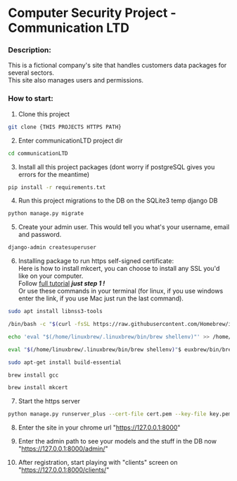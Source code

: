 # Computer Security Project - Communication LTD  
### Description:  
This is a fictional company's site that handles customers data packages for several sectors.  
This site also manages users and permissions.  

### How to start:  
1. Clone this project  
```bash
git clone {THIS PROJECTS HTTPS PATH}
```  
2. Enter communicationLTD project dir  
```bash
cd communicationLTD
```  
3. Install all this project packages (dont worry if postgreSQL gives you errors for the meantime)  
```bash
pip install -r requirements.txt
```  
4. Run this project migrations to the DB on the SQLite3 temp django DB  
```bash
python manage.py migrate
```  

5. Create your admin user. This would tell you what's your username, email and password.  
```bash
django-admin createsuperuser
``` 

6. Installing package to run https self-signed certificate:  
   Here is how to install mkcert, you can choose to install any SSL you'd like on your computer.  
Follow [full tutorial](https://timonweb.com/django/https-django-development-server-ssl-certificate/) __*just step 1 !*__  
Or use these commands in your terminal (for linux, if you use windows enter the link, if you use Mac just run the last command). 

```bash
sudo apt install libnss3-tools
```  
```bash
/bin/bash -c "$(curl -fsSL https://raw.githubusercontent.com/Homebrew/install/HEAD/install.sh)"
```  
```bash
echo 'eval "$(/home/linuxbrew/.linuxbrew/bin/brew shellenv)"' >> /home/user/.profile
```  
```bash
eval "$(/home/linuxbrew/.linuxbrew/bin/brew shellenv)"$ euxbrew/bin/brew shellenv)"' >> /home/usecho 'eval "$(/home/linuxbrew/.linu
```  
```bash
sudo apt-get install build-essential
```  
```bash
brew install gcc
```  
```bash
brew install mkcert
```


7. Start the https server  
```bash
python manage.py runserver_plus --cert-file cert.pem --key-file key.pem
```  

8. Enter the site in your chrome url "https://127.0.0.1:8000"  


9. Enter the admin path to see your models and the stuff in the DB now "https://127.0.0.1:8000/admin/"  


10. After registration, start playing with "clients" screen on "https://127.0.0.1:8000/clients/"
 
